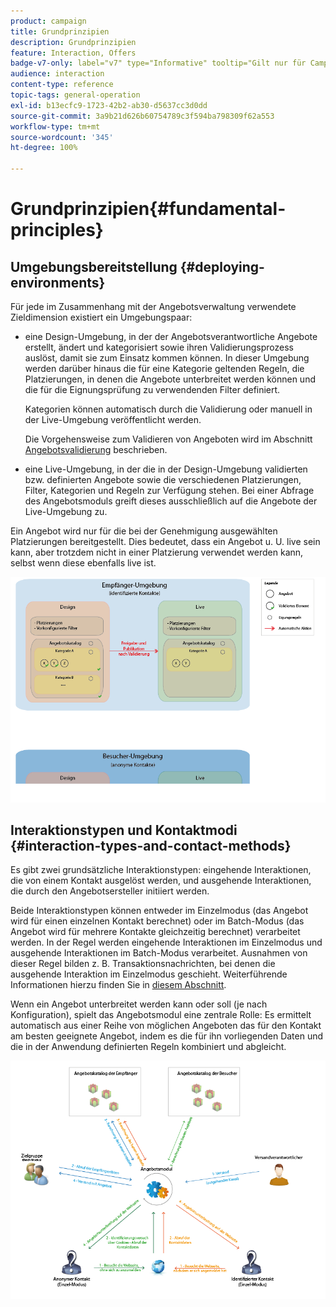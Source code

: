 ```yaml
---
product: campaign
title: Grundprinzipien
description: Grundprinzipien
feature: Interaction, Offers
badge-v7-only: label="v7" type="Informative" tooltip="Gilt nur für Campaign Classic v7"
audience: interaction
content-type: reference
topic-tags: general-operation
exl-id: b13ecfc9-1723-42b2-ab30-d5637cc3d0dd
source-git-commit: 3a9b21d626b60754789c3f594ba798309f62a553
workflow-type: tm+mt
source-wordcount: '345'
ht-degree: 100%

---
```


# Grundprinzipien{#fundamental-principles}



## Umgebungsbereitstellung {#deploying-environments}

Für jede im Zusammenhang mit der Angebotsverwaltung verwendete Zieldimension existiert ein Umgebungspaar:

* eine Design-Umgebung, in der der Angebotsverantwortliche Angebote erstellt, ändert und kategorisiert sowie ihren Validierungsprozess auslöst, damit sie zum Einsatz kommen können. In dieser Umgebung werden darüber hinaus die für eine Kategorie geltenden Regeln, die Platzierungen, in denen die Angebote unterbreitet werden können und die für die Eignungsprüfung zu verwendenden Filter definiert.

  Kategorien können automatisch durch die Validierung oder manuell in der Live-Umgebung veröffentlicht werden.

  Die Vorgehensweise zum Validieren von Angeboten wird im Abschnitt [Angebotsvalidierung](../../interaction/using/approving-and-activating-an-offer.md) beschrieben.

* eine Live-Umgebung, in der die in der Design-Umgebung validierten bzw. definierten Angebote sowie die verschiedenen Platzierungen, Filter, Kategorien und Regeln zur Verfügung stehen. Bei einer Abfrage des Angebotsmoduls greift dieses ausschließlich auf die Angebote der Live-Umgebung zu.

Ein Angebot wird nur für die bei der Genehmigung ausgewählten Platzierungen bereitgestellt. Dies bedeutet, dass ein Angebot u. U. live sein kann, aber trotzdem nicht in einer Platzierung verwendet werden kann, selbst wenn diese ebenfalls live ist.

![](assets/architecture_interaction1.png)

## Interaktionstypen und Kontaktmodi {#interaction-types-and-contact-methods}

Es gibt zwei grundsätzliche Interaktionstypen: eingehende Interaktionen, die von einem Kontakt ausgelöst werden, und ausgehende Interaktionen, die durch den Angebotsersteller initiiert werden.

Beide Interaktionstypen können entweder im Einzelmodus (das Angebot wird für einen einzelnen Kontakt berechnet) oder im Batch-Modus (das Angebot wird für mehrere Kontakte gleichzeitig berechnet) verarbeitet werden. In der Regel werden eingehende Interaktionen im Einzelmodus und ausgehende Interaktionen im Batch-Modus verarbeitet. Ausnahmen von dieser Regel bilden z. B. Transaktionsnachrichten, bei denen die ausgehende Interaktion im Einzelmodus geschieht. Weiterführende Informationen hierzu finden Sie in [diesem Abschnitt](../../message-center/using/about-transactional-messaging.md).

Wenn ein Angebot unterbreitet werden kann oder soll (je nach Konfiguration), spielt das Angebotsmodul eine zentrale Rolle: Es ermittelt automatisch aus einer Reihe von möglichen Angeboten das für den Kontakt am besten geeignete Angebot, indem es die für ihn vorliegenden Daten und die in der Anwendung definierten Regeln kombiniert und abgleicht.

![](assets/architecture_interaction2.png)
